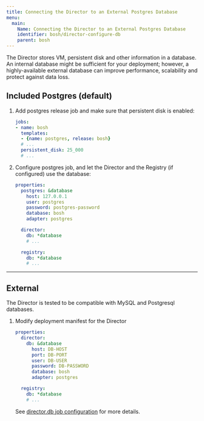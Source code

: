 ```yaml
---
title: Connecting the Director to an External Postgres Database
menu:
  main:
    Name: Connecting the Director to an External Postgres Database
    identifier: bosh/director-configure-db
    parent: bosh
---
```


The Director stores VM, persistent disk and other information in a database. An internal database might be sufficient for your deployment; however, a highly-available external database can improve performance, scalability and protect against data loss.

## <a id="included"></a> Included Postgres (default)

1. Add postgres release job and make sure that persistent disk is enabled:

    ```yaml
    jobs:
    - name: bosh
      templates:
      - {name: postgres, release: bosh}
      # ...
      persistent_disk: 25_000
      # ...
    ```

1. Configure postgres job, and let the Director and the Registry (if configured) use the database:

    ```yaml
    properties:
      postgres: &database
        host: 127.0.0.1
        user: postgres
        password: postgres-password
        database: bosh
        adapter: postgres

      director:
        db: *database
        # ...

      registry:
        db: *database
        # ...
    ```

---
## <a id="external"></a> External

The Director is tested to be compatible with MySQL and Postgresql databases.

1. Modify deployment manifest for the Director

    ```yaml
    properties:
      director:
        db: &database
          host: DB-HOST
          port: DB-PORT
          user: DB-USER
          password: DB-PASSWORD
          database: bosh
          adapter: postgres

      registry:
        db: *database
        # ...
    ```

    See [director.db job configuration](https://bosh.io/jobs/director?source=github.com/cloudfoundry/bosh#p=director.db) for more details.

